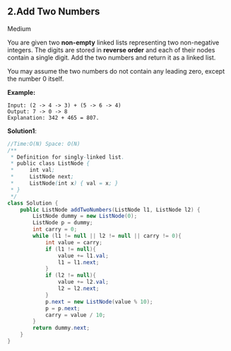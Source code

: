 ## 2.Add Two Numbers

Medium

You are given two **non-empty** linked lists representing two non-negative integers. The digits are stored in **reverse order** and each of their nodes contain a single digit. Add the two numbers and return it as a linked list.

You may assume the two numbers do not contain any leading zero, except the number 0 itself.

**Example:**

```
Input: (2 -> 4 -> 3) + (5 -> 6 -> 4)
Output: 7 -> 0 -> 8
Explanation: 342 + 465 = 807.
```

**Solution1**:

```java
//Time:O(N) Space: O(N) 
/**
 * Definition for singly-linked list.
 * public class ListNode {
 *     int val;
 *     ListNode next;
 *     ListNode(int x) { val = x; }
 * }
 */
class Solution {
    public ListNode addTwoNumbers(ListNode l1, ListNode l2) {
        ListNode dummy = new ListNode(0);
        ListNode p = dummy;
        int carry = 0;
        while (l1 != null || l2 != null || carry != 0){
            int value = carry;
            if (l1 != null){
                value += l1.val;
                l1 = l1.next;
            }
            if (l2 != null){
                value += l2.val;
                l2 = l2.next;
            }
            p.next = new ListNode(value % 10);
            p = p.next;
            carry = value / 10;
        }
        return dummy.next;
    }   
}
```
